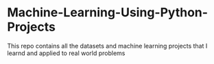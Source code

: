 # Machine-Learning-Using-Python-Projects
This repo contains all the datasets and machine learning projects that I learnd and applied to real world problems
